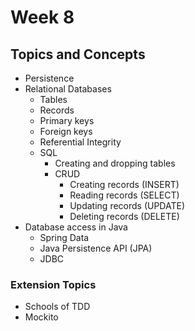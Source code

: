 # Week 8

## Topics and Concepts

- Persistence
- Relational Databases
    - Tables
    - Records
    - Primary keys
    - Foreign keys
    - Referential Integrity
    - SQL
        - Creating and dropping tables
        - CRUD
            - Creating records (INSERT)
            - Reading records (SELECT)
            - Updating records (UPDATE)
            - Deleting records (DELETE)
- Database access in Java
    - Spring Data
    - Java Persistence API (JPA)
    - JDBC

### Extension Topics

- Schools of TDD
- Mockito